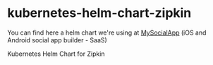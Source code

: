 # kubernetes-helm-chart-zipkin

You can find here a helm chart we're using at [MySocialApp](https://mysocialapp.io) (iOS and Android social app builder - SaaS)

Kubernetes Helm Chart for Zipkin
